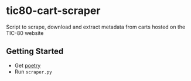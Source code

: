 # tic80-cart-scraper
Script to scrape, download and extract metadata from carts hosted on the TIC-80 website

## Getting Started

- Get [poetry](https://python-poetry.org/docs/#installation)
- Run `scraper.py`